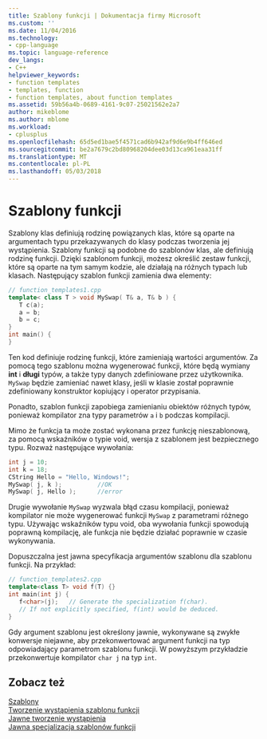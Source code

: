 ```yaml
---
title: Szablony funkcji | Dokumentacja firmy Microsoft
ms.custom: ''
ms.date: 11/04/2016
ms.technology:
- cpp-language
ms.topic: language-reference
dev_langs:
- C++
helpviewer_keywords:
- function templates
- templates, function
- function templates, about function templates
ms.assetid: 59b56a4b-0689-4161-9c07-25021562e2a7
author: mikeblome
ms.author: mblome
ms.workload:
- cplusplus
ms.openlocfilehash: 65d5ed1bae5f4571cad6b942af9d6e9b4ff646ed
ms.sourcegitcommit: be2a7679c2bd80968204dee03d13ca961eaa31ff
ms.translationtype: MT
ms.contentlocale: pl-PL
ms.lasthandoff: 05/03/2018
---
```

# <a name="function-templates"></a>Szablony funkcji
Szablony klas definiują rodzinę powiązanych klas, które są oparte na argumentach typu przekazywanych do klasy podczas tworzenia jej wystąpienia. Szablony funkcji są podobne do szablonów klas, ale definiują rodzinę funkcji. Dzięki szablonom funkcji, możesz określić zestaw funkcji, które są oparte na tym samym kodzie, ale działają na różnych typach lub klasach. Następujący szablon funkcji zamienia dwa elementy:  
  
```cpp
// function_templates1.cpp  
template< class T > void MySwap( T& a, T& b ) {  
   T c(a);   
   a = b;   
   b = c;  
}  
int main() {  
}  
```  
  
 Ten kod definiuje rodzinę funkcji, które zamieniają wartości argumentów. Za pomocą tego szablonu można wygenerować funkcji, które będą wymiany **int** i **długi** typów, a także typy danych zdefiniowane przez użytkownika. `MySwap` będzie zamieniać nawet klasy, jeśli w klasie został poprawnie zdefiniowany konstruktor kopiujący i operator przypisania.  
  
 Ponadto, szablon funkcji zapobiega zamienianiu obiektów różnych typów, ponieważ kompilator zna typy parametrów `a` i `b` podczas kompilacji.  
  
 Mimo że funkcja ta może zostać wykonana przez funkcję nieszablonową, za pomocą wskaźników o typie void, wersja z szablonem jest bezpiecznego typu. Rozważ następujące wywołania:  
  
```cpp
int j = 10;  
int k = 18;  
CString Hello = "Hello, Windows!";  
MySwap( j, k );          //OK  
MySwap( j, Hello );      //error  
```  
  
 Drugie wywołanie `MySwap` wyzwala błąd czasu kompilacji, ponieważ kompilator nie może wygenerować funkcji `MySwap` z parametrami różnego typu. Używając wskaźników typu void, oba wywołania funkcji spowodują poprawną kompilację, ale funkcja nie będzie działać poprawnie w czasie wykonywania.  
  
 Dopuszczalna jest jawna specyfikacja argumentów szablonu dla szablonu funkcji. Na przykład:  
  
```cpp
// function_templates2.cpp  
template<class T> void f(T) {}  
int main(int j) {  
   f<char>(j);   // Generate the specialization f(char).  
   // If not explicitly specified, f(int) would be deduced.  
}  
```  
  
 Gdy argument szablonu jest określony jawnie, wykonywane są zwykłe konwersje niejawne, aby przekonwertować argument funkcji na typ odpowiadający parametrom szablonu funkcji. W powyższym przykładzie przekonwertuje kompilator `char j` na typ `int`.  
  
## <a name="see-also"></a>Zobacz też  
 [Szablony](../cpp/templates-cpp.md)   
 [Tworzenie wystąpienia szablonu funkcji](../cpp/function-template-instantiation.md)   
 [Jawne tworzenie wystąpienia](../cpp/explicit-instantiation.md)   
 [Jawna specjalizacja szablonów funkcji](../cpp/explicit-specialization-of-function-templates.md)

